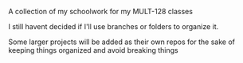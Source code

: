 A collection of my schoolwork for my MULT-128 classes

I still havent decided if I'll use branches or folders to organize it.

Some larger projects will be added as their own repos for the sake of keeping things organized and avoid breaking things
